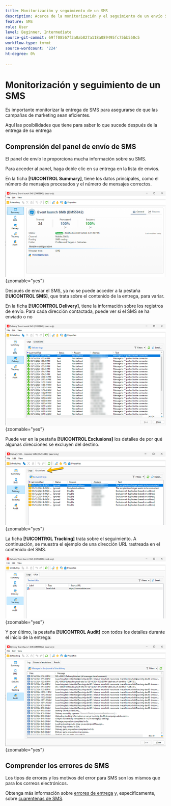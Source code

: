 ```yaml
---
title: Monitorización y seguimiento de un SMS
description: Acerca de la monitorización y el seguimiento de un envío SMS
feature: SMS
role: User
level: Beginner, Intermediate
source-git-commit: 69ff08567f3a0ab827a118a089495fc75bb550c5
workflow-type: tm+mt
source-wordcount: '224'
ht-degree: 0%

---
```



# Monitorización y seguimiento de un SMS

Es importante monitorizar la entrega de SMS para asegurarse de que las campañas de marketing sean eficientes.

Aquí las posibilidades que tiene para saber lo que sucede después de la entrega de su entrega

## Comprensión del panel de envío de SMS

El panel de envío le proporciona mucha información sobre su SMS.

Para acceder al panel, haga doble clic en su entrega en la lista de envíos.

En la ficha **[!UICONTROL Summary]**, tiene los datos principales, como el número de mensajes procesados y el número de mensajes correctos.

![](assets/sms_summary.png){zoomable="yes"}

Después de enviar el SMS, ya no se puede acceder a la pestaña **[!UICONTROL SMS]**, que trata sobre el contenido de la entrega, para variar.

En la ficha **[!UICONTROL Delivery]**, tiene la información sobre los registros de envío. Para cada dirección contactada, puede ver si el SMS se ha enviado o no

![](assets/sms_deliverylogs.png){zoomable="yes"}

Puede ver en la pestaña **[!UICONTROL Exclusions]** los detalles de por qué algunas direcciones se excluyen del destino.

![](assets/sms_exclusions.png){zoomable="yes"}

La ficha **[!UICONTROL Tracking]** trata sobre el seguimiento. A continuación, se muestra el ejemplo de una dirección URL rastreada en el contenido del SMS.

![](assets/sms_trackinglogs.png){zoomable="yes"}

Y por último, la pestaña **[!UICONTROL Audit]** con todos los detalles durante el inicio de la entrega:

![](assets/sms_audit.png){zoomable="yes"}

## Comprender los errores de SMS

Los tipos de errores y los motivos del error para SMS son los mismos que para los correos electrónicos.

Obtenga más información sobre [errores de entrega](../delivery-failures.md) y, específicamente, sobre [cuarentenas de SMS](../delivery-failures.md#sms-quarantines).

